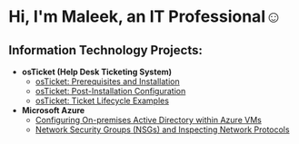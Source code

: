 <h1>Hi, I'm Maleek, an IT Professional</a>☺</h1>

<h2> Information Technology Projects:</h2>

- <b>osTicket (Help Desk Ticketing System)</b>
  - [osTicket: Prerequisites and Installation](https://github.com/MaleekHodgeWebb/osticket-prereqs) 
  - [osTicket: Post-Installation Configuration](https://github.com/MaleekHodgeWebb/post-install-config)
  - [osTicket: Ticket Lifecycle Examples](https://github.com/MaleekHodgeWebb/ticket-lifecycle)
- <b>Microsoft Azure</b>
  - [Configuring On-premises Active Directory within Azure VMs](https://github.com/MaleekHodgeWebb/configure-ad)
  - [Network Security Groups (NSGs) and Inspecting Network Protocols](https://github.com/MaleekHodgeWebb/azure-network-protocols)

